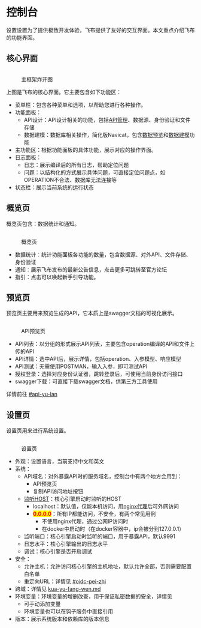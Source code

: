 # 控制台

设置设置为了提供极致开发体验，飞布提供了友好的交互界面。本文重点介绍飞布的功能界面。

## 核心界面

<figure><img src="../../../.gitbook/assets/png.png" alt=""><figcaption><p>主框架炸开图</p></figcaption></figure>

上图是飞布的核心界面。它主要包含如下功能区：

* 菜单栏：包含各种菜单和选项，以帮助您进行各种操作。
* 功能面板：
  * API设计：API设计相关的功能，包括[API管理](../../api-gou-jian/)、数据源、身份验证和文件存储
  * 数据建模：数据库相关操作，简化版Navicat，包含[数据预览](../../shu-ju-yuan/shu-ju-ku/shu-ju-yu-lan.md)和[数据建模](../../shu-ju-yuan/shu-ju-ku/shu-ju-jian-mo.md)功能
* 主功能区：根据功能面板的具体功能，展示对应的操作界面。
* 日志面板：
  * 日志：展示编译后的所有日志，帮助定位问题
  * 问题：以结构化的方式展示具体问题，可直接定位问题点，如OPERATION不合法、数据库无法连接等
* 状态栏：展示当前系统的运行状态

## 概览页

概览页包含：数据统计和通知。

<figure><img src="../../../.gitbook/assets/bz-统计页.png" alt=""><figcaption><p>概览页</p></figcaption></figure>

* 数据统计：统计功能面板各功能的数量，包含数据源、对外API、文件存储、身份验证
* 通知：展示飞布发布的最新公告信息，点击更多可跳转至官方论坛
* 指引：点击可以唤起新手引导功能。

## 预览页

预览页主要用来预览生成的API，它本质上是swagger文档的可视化展示。

<figure><img src="../../../.gitbook/assets/bz-预览页.png" alt=""><figcaption><p>API预览页</p></figcaption></figure>

* API列表：以分组的形式展示API列表，主要包含operation编译的API和文件上传的API
* API详情：选中API后，展示详情，包括operation、入参模型、响应模型
* API测试：无需使用POSTMAN，输入入参，即可测试API
* 授权登录：选择对应身份认证器，跳转登录后，可使用当前身份访问接口
* swagger下载：可直接下载swagger文档，供第三方工具使用

详情前往 [#api-yu-lan](../../api-gou-jian/shi-yong-api.md#api-yu-lan "mention")

## 设置页

设置页用来进行系统设置。

<figure><img src="../../../.gitbook/assets/image (17) (2).png" alt=""><figcaption><p>设置页</p></figcaption></figure>

* 外观：设置语言，当前支持中文和英文
* 系统：
  * API域名：对外暴露API时的服务域名，控制台中有两个地方会用到：
    * API预览页
    * 复制API访问地址按钮
  * [监听HOST](../../../shi-yong-bu-shu-shang-xian/security/#jian-ting-di-zhi)：核心引擎启动时监听的HOST
    * localhost：默认值，仅能本机访问，用[nginx代理](../../../shi-yong-bu-shu-shang-xian/bu-shu-yun-wei/shou-dong-bu-shu/#nginx-pei-zhi)后可外网访问
    * <mark style="color:red;">**0.0.0.0**</mark>：所有IP都能访问，不安全，有两个常见用例
      * 不使用nginx代理，通过公网IP访问时
      * 在docker中启动时（在docker容器中，ip会被分到127.0.0.1）
  * 监听端口：核心引擎启动时监听的端口，用于暴露API，默认9991
  * 日志水平：核心引擎输出的日志水平
  * 调试：核心引擎是否开启调试
* 安全：
  * 允许主机：允许访问核心引擎的主机地址，默认允许全部，否则需要配置白名单
  * 重定向URL：详情见 [#oidc-pei-zhi](../../shen-fen-yan-zheng/shou-quan-ma-mo-shi/#oidc-pei-zhi "mention")
* 跨域：详情见 [kua-yu-fang-wen.md](../../../shi-yong-bu-shu-shang-xian/security/kua-yu-fang-wen.md "mention")
* 环境变量：环境变量的增删改查，用于保证私密数据的安全，详情见&#x20;
  * 可手动添加变量
  * 环境变量也可以在钩子服务中直接引用
* 版本：展示系统版本和依赖库的版本信息
